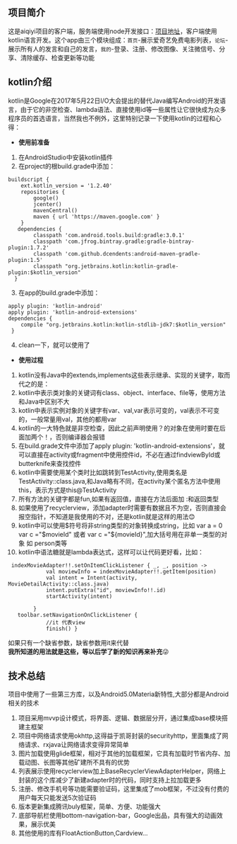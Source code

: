 项目简介
----
这是aiqiyi项目的客户端，服务端使用node开发接口：[项目地址](https://github.com/sunshey/aiqiyi-server)，客户端使用kotlin语言开发。这个app由三个模块组成：`首页`-展示爱奇艺免费电影列表，`论坛`-展示所有人的发言和自己的发言，`我的`-登录、注册、修改图像、关注微信号、分享、清除缓存、检查更新等功能

kotlin介绍
----
kotlin是Google在2017年5月22日I/O大会提出的替代Java编写Android的开发语言，由于它的非空检查、lambda语法、直接使用id等一些属性让它很快成为众多程序员的首选语言，当然我也不例外，这里特别记录一下使用kotlin的过程和心得：  
* **使用前准备**
1. 在AndroidStudio中安装kotlin插件
2. 在project的根build.grade中添加：
```
buildscript {
    ext.kotlin_version = '1.2.40'
    repositories {
        google()
        jcenter()
        mavenCentral()
        maven { url 'https://maven.google.com' }
    }
   dependencies {
        classpath 'com.android.tools.build:gradle:3.0.1'
        classpath 'com.jfrog.bintray.gradle:gradle-bintray-plugin:1.7.2'
        classpath 'com.github.dcendents:android-maven-gradle-plugin:1.5'
        classpath "org.jetbrains.kotlin:kotlin-gradle-plugin:$kotlin_version"
  }
```
3. 在app的build.grade中添加：
```
apply plugin: 'kotlin-android'
apply plugin: 'kotlin-android-extensions'
dependencies {
    compile "org.jetbrains.kotlin:kotlin-stdlib-jdk7:$kotlin_version"
 }
```
4. clean一下，就可以使用了
* **使用过程**
1. kotlin没有Java中的extends,implements这些表示继承、实现的关键字，取而代之的是：
2. kotlin中表示类对象的关键词有class、object、interface、file等，使用方法和Java中区别不大
3. kotlin中表示实例对象的关键字有var、val,var表示可变的，val表示不可变的，一般常量用val，其他的都用var
4. kotlin的一大特色就是非空检查，因此之前声明使用？的对象在使用时要在后面加两个！，否则编译器会报错
5. 在build.grade文件中添加了apply plugin: 'kotlin-android-extensions'，就可以直接在activity或fragment中使用控件id，不必在通过findviewById或butterknife来查找控件
6. kotlin中需要使用某个类时比如跳转到TestActivity,使用类名是TestActivity::class.java,和Java略有不同，在activity某个匿名方法中使用this，表示方式是this@TestActivity
7. 所有方法的关键字都是fun,如果有返回值，直接在方法后面加 :和返回类型
8. 如果使用了recyclerview，添加adapter时需要有数据且不为空，否则直接会报空指针，不知道是我使用的不对，还是kotlin就是这样的用法:blush:
9. kotlin中可以使用$符号将非string类型的对象转换成string，比如 var a = 0  var c ="$movieId" 或者 var c ="${movieId}",加大括号用在非单一类型的对象 如 person类等
10. kotlin中语法糖就是lambda表达式，这样可以让代码更好看，比如：
```
 indexMovieAdapter!!.setOnItemClickListener { _, _, position ->
            val moviewInfo = indexMovieAdapter!!.getItem(position)
            val intent = Intent(activity, MovieDetailActivity::class.java)
            intent.putExtra("id", moviewInfo!!.id)
            startActivity(intent)

        }
   toolbar.setNavigationOnClickListener {
            //it 代表view
            finish() }
 ```
 如果只有一个缺省参数，缺省参数用it来代替  
 **我所知道的用法就是这些，等以后学了新的知识再来补充**:stuck_out_tongue_winking_eye:


技术总结
---
项目中使用了一些第三方库，以及Android5.0Materia新特性,大部分都是Android相关的技术
1. 项目采用mvvp设计模式，将界面、逻辑、数据层分开，通过集成base模块搭建主框架
2. 项目中网络请求使用okhttp,这得益于凯哥封装的securityhttp，里面集成了网络请求、rxjava让网络请求变得异常简单
3. 图片加载使用glide框架，相对于其他的加载框架，它具有加载时节省内存、加载动图、长图等其他矿建所不具有的优势
4. 列表展示使用recyclerview加上BaseRecyclerViewAdapterHelper，网络上封装的这个库减少了新建adapter时的代码，同时支持上拉加载更多
5. 注册、修改手机号等功能需要验证码，这里集成了mob框架，不过没有付费的用户每天只能发送5次验证码
6. 版本更新集成腾讯buly框架，简单、方便、功能强大
7. 底部导航栏使用bottom-navigation-bar，Google出品，具有强大的动画效果，展示优美
8. 其他使用的库有FloatActionButton,Cardview...

